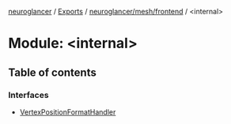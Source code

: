 [neuroglancer](../README.md) / [Exports](../modules.md) / [neuroglancer/mesh/frontend](neuroglancer_mesh_frontend.md) / <internal\>

# Module: <internal\>

## Table of contents

### Interfaces

- [VertexPositionFormatHandler](../interfaces/neuroglancer_mesh_frontend._internal_.VertexPositionFormatHandler.md)
